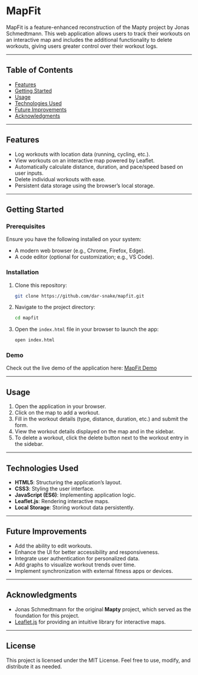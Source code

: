 # MapFit

MapFit is a feature-enhanced reconstruction of the Mapty project by Jonas Schmedtmann. This web application allows users to track their workouts on an interactive map and includes the additional functionality to delete workouts, giving users greater control over their workout logs.

---

## Table of Contents
- [Features](#features)
- [Getting Started](#getting-started)
- [Usage](#usage)
- [Technologies Used](#technologies-used)
- [Future Improvements](#future-improvements)
- [Acknowledgments](#acknowledgments)

---

## Features

- Log workouts with location data (running, cycling, etc.).
- View workouts on an interactive map powered by Leaflet.
- Automatically calculate distance, duration, and pace/speed based on user inputs.
- Delete individual workouts with ease.
- Persistent data storage using the browser’s local storage.

---

## Getting Started

### Prerequisites

Ensure you have the following installed on your system:

- A modern web browser (e.g., Chrome, Firefox, Edge).
- A code editor (optional for customization; e.g., VS Code).

### Installation

1. Clone this repository:
   ```bash
   git clone https://github.com/dar-snake/mapfit.git
   ```

2. Navigate to the project directory:
   ```bash
   cd mapfit
   ```

3. Open the `index.html` file in your browser to launch the app:
   ```bash
   open index.html
   ```

### Demo

Check out the live demo of the application here: [MapFit Demo](https://dar-snake.github.io/MapFit/)

---

## Usage

1. Open the application in your browser.
2. Click on the map to add a workout.
3. Fill in the workout details (type, distance, duration, etc.) and submit the form.
4. View the workout details displayed on the map and in the sidebar.
5. To delete a workout, click the delete button next to the workout entry in the sidebar.

---

## Technologies Used

- **HTML5**: Structuring the application’s layout.
- **CSS3**: Styling the user interface.
- **JavaScript (ES6)**: Implementing application logic.
- **Leaflet.js**: Rendering interactive maps.
- **Local Storage**: Storing workout data persistently.

---

## Future Improvements

- Add the ability to edit workouts.
- Enhance the UI for better accessibility and responsiveness.
- Integrate user authentication for personalized data.
- Add graphs to visualize workout trends over time.
- Implement synchronization with external fitness apps or devices.

---

## Acknowledgments

- Jonas Schmedtmann for the original **Mapty** project, which served as the foundation for this project.
- [Leaflet.js](https://leafletjs.com/) for providing an intuitive library for interactive maps.

---

## License

This project is licensed under the MIT License. Feel free to use, modify, and distribute it as needed.

